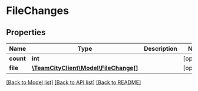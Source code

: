 # FileChanges

## Properties
Name | Type | Description | Notes
------------ | ------------- | ------------- | -------------
**count** | **int** |  | [optional] 
**file** | [**\TeamCityClient\Model\FileChange[]**](FileChange.md) |  | [optional] 

[[Back to Model list]](../README.md#documentation-for-models) [[Back to API list]](../README.md#documentation-for-api-endpoints) [[Back to README]](../README.md)


